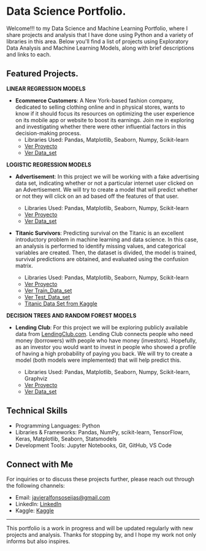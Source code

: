 # Data Science Portfolio.

Welcome!!! to my Data Science and Machine Learning Portfolio, where I share projects and analysis that I have done using Python and a variety of libraries in this area. Below you'll find a list of projects using Exploratory Data Analysis and Machine Learning Models, along with brief descriptions and links to each.

## Featured Projects.

**LINEAR REGRESSION MODELS**

- **Ecommerce Customers**: A New York-based fashion company, dedicated to selling clothing online and in physical stores, wants to know if it should focus its resources on optimizing the user experience on its mobile app or website to boost its earnings. Join me in exploring and investigating whether there were other influential factors in this decision-making process.
  - Libraries Used: Pandas, Matplotlib, Seaborn, Numpy, Scikit-learn
  - [Ver Proyecto](/Linear-Regression-Models/Ecommerce_service.ipynb)
  - [Ver Data_set](/Linear-Regression-Models/Ecommerce%20Customers.csv)
  
**LOGISTIC REGRESSION MODELS**

- **Advertisement**: In this project we will be working with a fake advertising data set, indicating whether or not a particular internet user clicked on an Advertisement. We will try to create a model that will predict whether or not they will click on an ad based off the features of that user.
  
  - Libraries Used: Pandas, Matplotlib, Seaborn, Numpy, Scikit-learn
  - [Ver Proyecto](/Logistic-Regression-Models/Advertisement%20LRP.ipynb)
  - [Ver Data_set](/Logistic-Regression-Models/advertising.csv)

- **Titanic Survivors**: Predicting survival on the Titanic is an excellent introductory problem in machine learning and data science. In this case, an analysis is performed to identify missing values, and categorical variables are created. Then, the dataset is divided, the model is trained, survival predictions are obtained, and evaluated using the confusion matrix.
  
  - Libraries Used: Pandas, Matplotlib, Seaborn, Numpy, Scikit-learn
  - [Ver Proyecto](/Logistic-Regression-Models/Titanic_survivors.ipynb)
  - [Ver Train_Data_set](/Logistic-Regression-Models/titanic_train.csv)
  - [Ver Test_Data_set](/Logistic-Regression-Models/titanic_test.csv)
  - [Titanic Data Set from Kaggle](https://www.kaggle.com/c/titanic)
  
**DECISION TREES AND RANDOM FOREST MODELS**

- **Lending Club**: For this project we will be exploring publicly available data from [LendingClub.com](www.lendingclub.com). Lending Club connects people who need money (borrowers) with people who have money (investors). Hopefully, as an investor you would want to invest in people who showed a profile of having a high probability of paying you back. We will try to create a model (both models were implemented) that will help predict this. 
  
  - Libraries Used: Pandas, Matplotlib, Seaborn, Numpy, Scikit-learn, Graphviz
  - [Ver Proyecto](/DecisionTrees-and-RandomForest-Models/Lending_Club.ipynb)
  - [Ver Data_set](/DecisionTrees-and-RandomForest-Models/loan_data.csv)


## Technical Skills

- Programming Languages: Python
- Libraries & Frameworks: Pandas, NumPy, scikit-learn, TensorFlow, Keras, Matplotlib, Seaborn, Statsmodels
- Development Tools: Jupyter Notebooks, Git, GitHub, VS Code

## Connect with Me

For inquiries or to discuss these projects further, please reach out through the following channels:

- Email: [javieralfonsoseijas@gmail.com](mailto:javieralfonsoseijas@gmail.com)
- LinkedIn: [LinkedIn](https://www.linkedin.com/in/javieralfonsoseijas)
- Kaggle: [Kaggle](https://www.kaggle.com/javieralfonsoseijas)

---

This portfolio is a work in progress and will be updated regularly with new projects and analysis. Thanks for stopping by, and I hope my work not only informs but also inspires.

